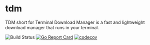 # tdm
TDM short for Terminal Download Manager is a fast and lightweight download manager that runs in your terminal.

![Build Status](https://github.com/NamanBalaji/tdm/actions/workflows/ci.yml/badge.svg)
[![Go Report Card](https://goreportcard.com/badge/github.com/NamanBalaji/tdm)](https://goreportcard.com/report/github.com/NamanBalaji/tdm)
[![codecov](https://codecov.io/gh/NamanBalaji/tdm/branch/main/graph/badge.svg)](https://codecov.io/gh/NamanBalaji/tdm)
